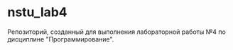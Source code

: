 # nstu_lab4
Репозиторий, созданный для выполнения лабораторной работы №4 по дисциплине "Программирование".

